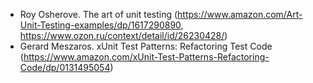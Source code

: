 * Roy Osherove. The art of unit testing (https://www.amazon.com/Art-Unit-Testing-examples/dp/1617290890, https://www.ozon.ru/context/detail/id/26230428/)
* Gerard Meszaros. xUnit Test Patterns: Refactoring Test Code (https://www.amazon.com/xUnit-Test-Patterns-Refactoring-Code/dp/0131495054)
